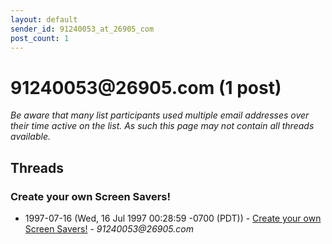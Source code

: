 ```yaml
---
layout: default
sender_id: 91240053_at_26905_com
post_count: 1
---
```


# 91240053<span>@</span>26905.com (1 post)

_Be aware that many list participants used multiple email addresses over their time active on the list. As such this page may not contain all threads available._

## Threads

### Create your own Screen Savers!
+ 1997-07-16 (Wed, 16 Jul 1997 00:28:59 -0700 (PDT)) - [Create your own Screen Savers!](/archive/1997/07/6ad5a95015427bb340f209e9f5af2009c1f83767c55a4eb49089ba354aad9816) - _91240053@26905.com_


